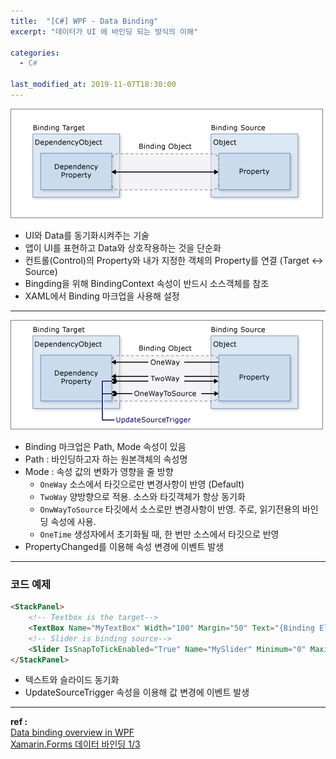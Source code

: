 ```yaml
---
title:  "[C#] WPF - Data Binding"
excerpt: "데이터가 UI 에 바인딩 되는 방식의 이해"

categories:
  - C#

last_modified_at: 2019-11-07T18:30:00
---
```



![Data Binding](/assets/images/posts/191107/basic-data-binding-diagram.png)

- UI와 Data를 동기화시켜주는 기술
- 앱이 UI를 표현하고 Data와 상호작용하는 것을 단순화
- 컨트롤(Control)의 Property와 내가 지정한 객체의 Property를 연결 (Target ↔ Source)
- Bingding을 위해 BindingContext 속성이 반드시 소스객체를 참조
- XAML에서 Binding 마크업을 사용해 설정

----

![Data Binding](/assets/images/posts/191107/data-binding-updatesource-trigger.png)

- Binding 마크업은 Path, Mode 속성이 있음
- Path : 바인딩하고자 하는 원본객체의 속성명
- Mode : 속성 값의 변화가 영향을 줄 방향
  - `OneWay` 소스에서 타깃으로만 변경사항이 반영 (Default)
  - `TwoWay` 양방향으로 적용. 소스와 타깃객체가 항상 동기화
  - `OnwWayToSource` 타깃에서 소스로만 변경사항이 반영. 주로, 읽기전용의 바인딩 속성에 사용.
  - `OneTime` 생성자에서 초기화될 때, 한 번만 소스에서 타깃으로 반영
- PropertyChanged를 이용해 속성 변경에 이벤트 발생

----
### 코드 예제

```html
<StackPanel>
    <!-- Textbox is the target-->
    <TextBox Name="MyTextBox" Width="100" Margin="50" Text="{Binding ElementName=MySlider, Path=Value, Mode=TwoWay, UpdateSourceTrigger=PropertyChanged}"></TextBox>
    <!-- Slider is binding source-->
    <Slider IsSnapToTickEnabled="True" Name="MySlider" Minimum="0" Maximum="100"></Slider>
</StackPanel>
```

- 텍스트와 슬라이드 동기화
- UpdateSourceTrigger 속성을 이용해 값 변경에 이벤트 발생

----
**ref :**  
[Data binding overview in WPF](https://docs.microsoft.com/en-us/dotnet/desktop-wpf/data/data-binding-overview)  
[Xamarin.Forms 데이터 바인딩 1/3](http://chanlee.github.io/2016/10/27/introduction-to-data-binding/)

